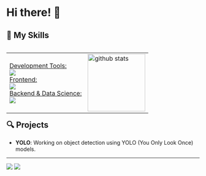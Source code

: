 # Hi there! 👋

## 🚀 My Skills
<table border="0" align="left">
  <tr>
    <td>
      <a href="https://skillicons.dev">
        <span>Development Tools:</span><br>
        <img src="https://skillicons.dev/icons?i=docker,figma,nodejs,ubuntu,linux," /><br>
        <span>Frontend:</span><br>
        <img src="https://skillicons.dev/icons?i=react,tailwindcss,vercel,netlify,heroku" /><br>
        <span>Backend & Data Science:</span><br>
        <img src="https://skillicons.dev/icons?i=python,flask,supabase,pytorch,tensorflow" />
      </a>
    </td>
    <td>
      <img alt="github stats" height="150px" src="https://github-readme-stats.vercel.app/api?username=Hiromu1612&theme=onedark&show_icons=true" />
    </td>
  </tr>
</table>



---

## 🔍 Projects
- **YOLO**: Working on object detection using YOLO (You Only Look Once) models.

---

![](http://github-profile-summary-cards.vercel.app/api/cards/profile-details?username=Hiromu1612&theme=gruvbox)
![](http://github-profile-summary-cards.vercel.app/api/cards/repos-per-language?username=Hiromu1612&theme=gruvbox)
